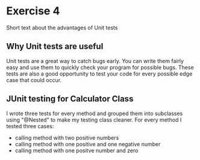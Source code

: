 # Exercise 4

Short text about the advantages of Unit tests

## Why Unit tests are useful

Unit tests are a great way to catch bugs early.
You can write them fairly easy and use them to quickly check your program for possible bugs.
These tests are also a good opportunity to test your code for every possible edge case that could occur.

## JUnit testing for Calculator Class

I wrote three tests for every method and grouped them into subclasses using \"@Nested\" to make my testing class cleaner.
For every method I tested three cases:
 - calling method with two positive numbers
 - calling method with one positive and one negative number
 - calling method with one positve number and zero

